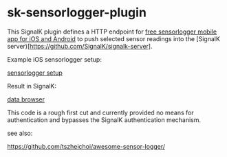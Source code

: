 # sk-sensorlogger-plugin

This SignalK plugin defines a HTTP endpoint for
[free sensorlogger mobile app for iOS and Android](https://www.tszheichoi.com/sensorlogger) 
to push selected sensor readings into the [SignalK server)[https://github.com/SignalK/signalk-server].

Example iOS sensorlogger setup:

[sensorlogger setup](mhaberler.github.com/sk-sensorlogger-plugin/img/sensorlogger.jpg)

Result in SignalK:

[data browser](mhaberler.github.com/sk-sensorlogger-plugin/img/sk.png)

This code is a rough first cut and currently provided no means for authentication and bypasses 
the SignalK authentication mechanism.


see also:

https://github.com/tszheichoi/awesome-sensor-logger/
